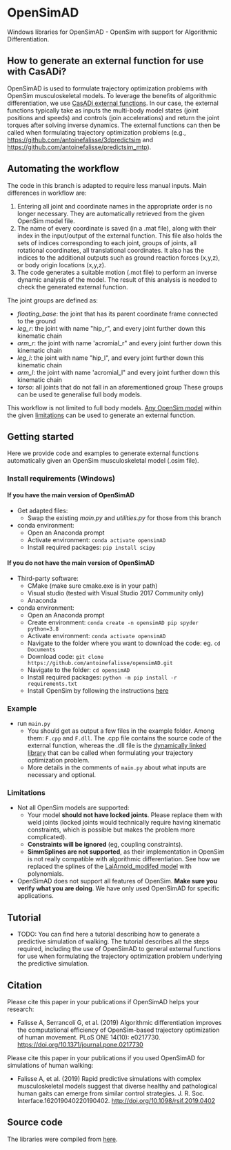 # OpenSimAD
Windows libraries for OpenSimAD - OpenSim with support for Algorithmic Differentiation.

## How to generate an external function for use with CasADi?
OpenSimAD is used to formulate trajectory optimization problems with OpenSim musculoskeletal models. To leverage the benefits of algorithmic differentiation, we use [CasADi external functions](https://web.casadi.org/docs/#casadi-s-external-function). In our case, the external functions typically take as inputs the multi-body model states (joint positions and speeds) and controls (join accelerations) and return the joint torques after solving inverse dynamics. The external functions can then be called when formulating trajectory optimization problems (e.g., https://github.com/antoinefalisse/3dpredictsim and https://github.com/antoinefalisse/predictsim_mtp).

## Automating the workflow
The code in this branch is adapted to require less manual inputs. Main differences in workflow are:
1) Entering all joint and coordinate names in the appropriate order is no longer necessary. They are automatically retrieved from the given OpenSim model file.
2) The name of every coordinate is saved (in a .mat file), along with their index in the input/output of the external function. This file also holds the sets of indices corresponding to each joint, groups of joints, all rotational coordinates, all translational coordinates. It also has the indices to the additional outputs such as ground reaction forces (x,y,z), or body origin locations (x,y,z).
3) The code generates a suitable motion (.mot file) to perform an inverse dynamic analysis of the model. The result of this analysis is needed to check the generated external function.

The joint groups are defined as:
- *floating_base*: the joint that has its parent coordinate frame connected to the ground
- *leg_r*: the joint with name "hip_r", and every joint further down this kinematic chain
- *arm_r*: the joint with name 'acromial_r" and every joint further down this kinematic chain
- *leg_l*: the joint with name "hip_l", and every joint further down this kinematic chain
- *arm_l*: the joint with name 'acromial_l" and every joint further down this kinematic chain
- *torso*: all joints that do not fall in an aforementioned group
These groups can be used te generalise full body models. 

This workflow is not limited to full body models. [Any OpenSim model](https://user-images.githubusercontent.com/71920801/143950905-9ef6263e-c763-409a-bf7e-905efd8d28b8.png) within the given [limitations](#Limitations) can be used to generate an external function.

## Getting started
Here we provide code and examples to generate external functions automatically given an OpenSim musculoskeletal model (.osim file).

### Install requirements (Windows)
#### If you have the main version of OpenSimAD
  - Get adapted files:
    - Swap the existing *main.py* and *utilities.py* for those from this branch
  - conda environment:
    - Open an Anaconda prompt
    - Activate environment: `conda activate opensimAD`
    - Install required packages: `pip install scipy`
   
#### If you do not have the main version of OpenSimAD
  - Third-party software:
    - CMake (make sure cmake.exe is in your path)
    - Visual studio (tested with Visual Studio 2017 Community only)
    - Anaconda
  - conda environment:
    - Open an Anaconda prompt
    - Create environment: `conda create -n opensimAD pip spyder python=3.8`
    - Activate environment: `conda activate opensimAD`
    - Navigate to the folder where you want to download the code: eg. `cd Documents`
    - Download code: `git clone https://github.com/antoinefalisse/opensimAD.git`
    - Navigate to the folder: `cd opensimAD`
    - Install required packages: `python -m pip install -r requirements.txt`
    - Install OpenSim by following the instructions [here](https://simtk-confluence.stanford.edu:8443/display/OpenSim/Scripting+in+Python)

### Example
  - run `main.py`
      - You should get as output a few files in the example folder. Among them: `F.cpp` and `F.dll`. The .cpp file contains the source code of the external function, whereas the .dll file is the [dynamically linked library](https://web.casadi.org/docs/#casadi-s-external-function) that can be called when formulating your trajectory optimization problem.
      - More details in the comments of `main.py` about what inputs are necessary and optional.

### Limitations
  - Not all OpenSim models are supported:
    - Your model **should not have locked joints**. Please replace them with weld joints (locked joints would technically require having kinematic constraints, which is possible but makes the problem more complicated).
    - **Constraints will be ignored** (eg, coupling constraints).
    - **SimmSplines are not supported**, as their implementation in OpenSim is not really compatible with algorithmic differentiation. See how we replaced the splines of the [LaiArnold_modifed model](https://simtk.org/projects/model-high-flex) with polynomials.
  - OpenSimAD does not support all features of OpenSim. **Make sure you verify what you are doing**. We have only used OpenSimAD for specific applications.

## Tutorial
  - TODO: You can find here a tutorial describing how to generate a predictive simulation of walking. The tutorial describes all the steps required, including the use of OpenSimAD to general external functions for use when formulating the trajectory optimization problem underlying the predictive simulation. 

## Citation
Please cite this paper in your publications if OpenSimAD helps your research:
  - Falisse A, Serrancolí G, et al. (2019) Algorithmic differentiation improves the computational efficiency of OpenSim-based trajectory optimization of human movement. PLoS ONE 14(10): e0217730. https://doi.org/10.1371/journal.pone.0217730

Please cite this paper in your publications if you used OpenSimAD for simulations of human walking:
  - Falisse A, et al. (2019) Rapid predictive simulations with complex musculoskeletal models suggest that diverse healthy and pathological human gaits can emerge from similar control strategies. J. R. Soc. Interface.162019040220190402. http://doi.org/10.1098/rsif.2019.0402

## Source code
The libraries were compiled from [here](https://github.com/antoinefalisse/opensim-core/tree/AD-recorder-work-py-install).
